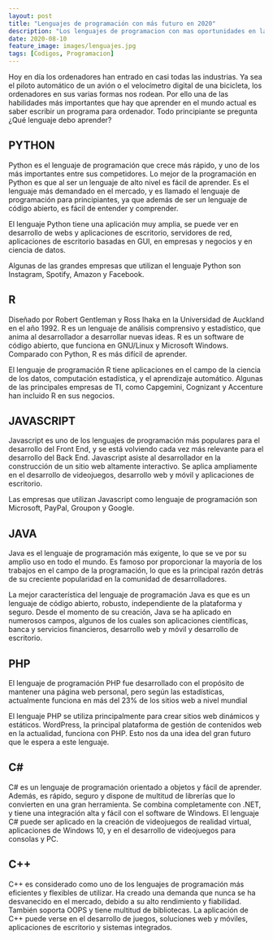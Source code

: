 ```yaml
---
layout: post
title: "Lenguajes de programación con más futuro en 2020"
description: "Los lenguajes de programacion con mas oportunidades en la actualidad"
date: 2020-08-10
feature_image: images/lenguajes.jpg
tags: [Codigos, Programacion]
---
```


Hoy en día los ordenadores han entrado en casi todas las industrias. Ya sea el piloto automático de un avión o el velocímetro digital de una bicicleta, los ordenadores en sus varias formas nos rodean. Por ello una de las habilidades más importantes que hay que aprender en el mundo actual es saber escribir un programa para ordenador. Todo principiante se pregunta ¿Qué lenguaje debo aprender?

<!--more-->

## PYTHON

Python es el lenguaje de programación que crece más rápido, y uno de los más importantes entre sus competidores. Lo mejor de la programación en Python es que al ser un lenguaje de alto nivel es fácil de aprender. Es el lenguaje más demandado en el mercado, y es llamado el lenguaje de programación para principiantes, ya que además de ser un lenguaje de código abierto, es fácil de entender y comprender.

El lenguaje Python tiene una aplicación muy amplia, se puede ver en desarrollo de webs y aplicaciones de escritorio, servidores de red, aplicaciones de escritorio basadas en GUI, en empresas y negocios y en ciencia de datos.

Algunas de las grandes empresas que utilizan el lenguaje Python son Instagram, Spotify, Amazon y Facebook.

## R

Diseñado por Robert Gentleman y Ross Ihaka en la Universidad de Auckland en el año 1992. R es un lenguaje de análisis comprensivo y estadístico, que anima al desarrollador a desarrollar nuevas ideas. R es un software de código abierto, que funciona en GNU/Linux y Microsoft Windows. Comparado con Python, R es más difícil de aprender.

El lenguaje de programación R tiene aplicaciones en el campo de la ciencia de los datos, computación estadística, y el aprendizaje automático. Algunas de las principales empresas de TI, como Capgemini, Cognizant y Accenture han incluido R en sus negocios.

## JAVASCRIPT

Javascript es uno de los lenguajes de programación más populares para el desarrollo del Front End, y se está volviendo cada vez más relevante para el desarrollo del Back End. Javascript asiste al desarrollador en la construcción de un sitio web altamente interactivo. Se aplica ampliamente en el desarrollo de videojuegos, desarrollo web y móvil y aplicaciones de escritorio.

Las empresas que utilizan Javascript como lenguaje de programación son Microsoft, PayPal, Groupon y Google.

## JAVA

Java es el lenguaje de programación más exigente, lo que se ve por su amplio uso en todo el mundo. Es famoso por proporcionar la mayoría de los trabajos en el campo de la programación, lo que es la principal razón detrás de su creciente popularidad en la comunidad de desarrolladores.

La mejor característica del lenguaje de programación Java es que es un lenguaje de código abierto, robusto, independiente de la plataforma y seguro. Desde el momento de su creación, Java se ha aplicado en numerosos campos, algunos de los cuales son aplicaciones científicas, banca y servicios financieros, desarrollo web y móvil y desarrollo de escritorio.

## PHP

El lenguaje de programación PHP fue desarrollado con el propósito de mantener una página web personal, pero según las estadísticas, actualmente funciona en más del 23% de los sitios web a nivel mundial

El lenguaje PHP se utiliza principalmente para crear sitios web dinámicos y estáticos. WordPress, la principal plataforma de gestión de contenidos web en la actualidad, funciona con PHP. Esto nos da una idea del gran futuro que le espera a este lenguaje.

## C#

C# es un lenguaje de programación orientado a objetos y fácil de aprender. Además, es rápido, seguro y dispone de multitud de librerías que lo convierten en una gran herramienta. Se combina completamente con .NET, y tiene una integración alta y fácil con el software de Windows. El lenguaje C# puede ser aplicado en la creación de videojuegos de realidad virtual, aplicaciones de Windows 10, y en el desarrollo de videojuegos para consolas y PC.

## C++

C++ es considerado como uno de los lenguajes de programación más eficientes y flexibles de utilizar. Ha creado una demanda que nunca se ha desvanecido en el mercado, debido a su alto rendimiento y fiabilidad. También soporta OOPS y tiene multitud de bibliotecas. La aplicación de C++ puede verse en el desarrollo de juegos, soluciones web y móviles, aplicaciones de escritorio y sistemas integrados.

